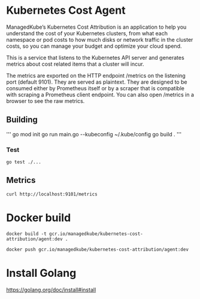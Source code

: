 Kubernetes Cost Agent
================

ManagedKube’s Kubernetes Cost Attribution is an application to help you understand the cost of your Kubernetes clusters, from what each namespace or pod costs to how much disks or network traffic in the cluster costs, so you can manage your budget and optimize your cloud spend.

This is a service that listens to the Kubernetes API server and generates metrics about cost related items that a cluster will incur.

The metrics are exported on the HTTP endpoint /metrics on the listening port (default 9101). They are served as plaintext. They are designed to be consumed either by Prometheus itself or by a scraper that is compatible with scraping a Prometheus client endpoint. You can also open /metrics in a browser to see the raw metrics.


## Building

'''
go mod init
go run main.go --kubeconfig ~/.kube/config
go build .
'''

### Test

```
go test ./...
```

## Metrics

```
curl http://localhost:9101/metrics
```

# Docker build

```
docker build -t gcr.io/managedkube/kubernetes-cost-attribution/agent:dev .

docker push gcr.io/managedkube/kubernetes-cost-attribution/agent:dev
```

# Install Golang

https://golang.org/doc/install#install
